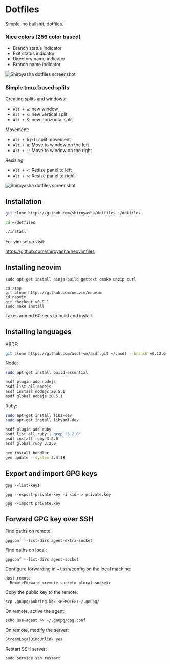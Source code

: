 # Dotfiles

Simple, no bullshit, dotfiles.

### Nice colors (256 color based)

- Branch status indicator
- Exit status indicator
- Directory name indicator
- Branch name indicator

![Shiroyasha dotfiles screenshot](screenshot.png)

### Simple tmux based splits

Creating splits and windows:

- `Alt + w`: new window
- `Alt + s`: new vertical split
- `Alt + S`: new horizontal split

Movement:

- `Alt + hjkl`: split movement
- `Alt + u`: Move to window on the left
- `Alt + i`: Move to window on the right

Resizing:

- `Alt + <`: Resize panel to left
- `Alt + >`: Resize panel to right

![Shiroyasha dotfiles screenshot](splits.png)

## Installation

```bash
git clone https://github.com/shiroyasha/dotfiles ~/dotfiles

cd ~/dotfiles

./install
```

For vim setup visit:

https://github.com/shiroyasha/neovimfiles

## Installing neovim

```
sudo apt-get install ninja-build gettext cmake unzip curl

cd /tmp
git clone https://github.com/neovim/neovim
cd neovim
git checkout v0.9.1
sudo make install
```

Takes around 60 secs to build and install.

## Installing languages

ASDF:

```bash
git clone https://github.com/asdf-vm/asdf.git ~/.asdf --branch v0.12.0
```

Node:

```bash
sudo apt-get install build-essential

asdf plugin add nodejs
asdf list all nodejs
asdf install nodejs 20.5.1
asdf global nodejs 20.5.1
```

Ruby:

```bash
sudo apt-get install libz-dev
sudo apt-get install libyaml-dev

asdf plugin add ruby
asdf list all ruby | grep "3.2.0"
asdf install ruby 3.2.0
asdf global ruby 3.2.0

gem install bundler
gem update --system 3.4.18
```

## Export and import GPG keys

```
gpg --list-keys
```

```
gpg --export-private-key -i <id> > private.key
```

```
gpg --import private.key
```

## Forward GPG key over SSH

Find paths on remote:

```
gpgconf --list-dirs agent-extra-socket
```

Find paths on local:

```
gpgconf --list-dirs agent-socket
```

Configure forwarding in ~/.ssh/config on the local machine:

```
Host remote
  RemoteForward <remote socket> <local socket>
```

Copy the public key to the remote:

```
scp .gnupg/pubring.kbx <REMOTE>:~/.gnupg/
```

On remote, active the agent:

```
echo use-agent >> ~/.gnupg/gpg.conf
```

On remote, modify the server:

```
StreamLocalBindUnlink yes
```

Restart SSH server:

```
sudo service ssh restart
```

